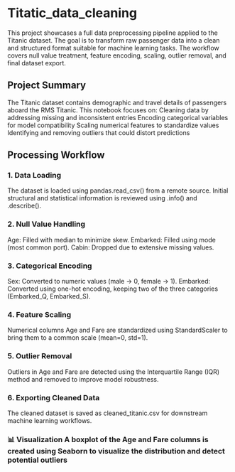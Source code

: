 # Titatic_data_cleaning
<p>This project showcases a full data preprocessing pipeline applied to the Titanic dataset. The goal is to transform raw passenger data into a clean and structured format suitable for machine learning tasks. The workflow covers null value treatment, feature encoding, scaling, outlier removal, and final dataset export.</p>
<h2> Project Summary</h2>
<p>
The Titanic dataset contains demographic and travel details of passengers aboard the RMS Titanic. This notebook focuses on:
Cleaning data by addressing missing and inconsistent entries
Encoding categorical variables for model compatibility
Scaling numerical features to standardize values
Identifying and removing outliers that could distort predictions
</p>
<h2>Processing Workflow</h2>
<h3>1. Data Loading</h3>
<p>The dataset is loaded using pandas.read_csv() from a remote source. Initial structural and statistical information is reviewed using .info() and .describe().</p>
<h3>2. Null Value Handling</h3>
<p>Age: Filled with median to minimize skew.
Embarked: Filled using mode (most common port).
Cabin: Dropped due to extensive missing values.</p>
<h3>3. Categorical Encoding
</h3>
<p>Sex: Converted to numeric values (male → 0, female → 1).
Embarked: Converted using one-hot encoding, keeping two of the three categories (Embarked_Q, Embarked_S).</p>
<h3>4. Feature Scaling</h3>
<p>Numerical columns Age and Fare are standardized using StandardScaler to bring them to a common scale (mean=0, std=1).</p>
<h3>5. Outlier Removal</h3>
<p>Outliers in Age and Fare are detected using the Interquartile Range (IQR) method and removed to improve model robustness.</p>
<h3>6. Exporting Cleaned Data</h3>
<p>The cleaned dataset is saved as cleaned_titanic.csv for downstream machine learning workflows.</p>
<h3>📊 Visualization
A boxplot of the Age and Fare columns is created using Seaborn to visualize the distribution and detect potential outliers</h3>
